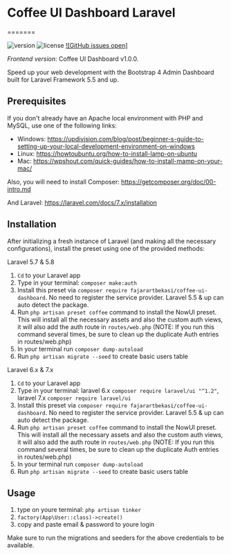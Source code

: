 # Coffee UI Dashboard Laravel

=======

![version](https://img.shields.io/badge/version-1.0.1-blue.svg) ![license](
https://img.shields.io/badge/license-MIT-blue.svg) [![GitHub issues open]](https://github.com/fajarartbekasi/coffee-ui-dashboard/issues)

*Frontend version*: Coffee UI Dashboard v1.0.0.

Speed up your web development with the Bootstrap 4 Admin Dashboard built for Laravel Framework 5.5 and up.

## Prerequisites

If you don't already have an Apache local environment with PHP and MySQL, use one of the following links:

 - Windows: https://updivision.com/blog/post/beginner-s-guide-to-setting-up-your-local-development-environment-on-windows
 - Linux: https://howtoubuntu.org/how-to-install-lamp-on-ubuntu
 - Mac: https://wpshout.com/quick-guides/how-to-install-mamp-on-your-mac/

Also, you will need to install Composer: https://getcomposer.org/doc/00-intro.md

And Laravel: https://laravel.com/docs/7.x/installation

## Installation

After initializing a fresh instance of Laravel (and making all the necessary configurations), install the preset using one of the provided methods:

Laravel 5.7 & 5.8
1. `Cd` to your Laravel app
2. Type in your terminal: `composer make:auth`
3. Install this preset via `composer require fajarartbekasi/coffee-ui-dashboard`. No need to register the service provider. Laravel 5.5 & up can auto detect the package.
4. Run `php artisan preset coffee` command to install the NowUI preset. This will install all the necessary assets and also the custom auth views, it will also add the auth route in `routes/web.php`
(NOTE: If you run this command several times, be sure to clean up the duplicate Auth entries in routes/web.php)
5. In your terminal run `composer dump-autoload`
6. Run `php artisan migrate --seed` to create basic users table

Laravel 6.x & 7.x
1. `Cd` to your Laravel app
2. Type in your terminal: laravel 6.x `composer require laravel/ui "^1.2"`, laravel 7.x `composer require laravel/ui`
3. Install this preset via `composer require fajarartbekasi/coffee-ui-dashboard`. No need to register the service provider. Laravel 5.5 & up can auto detect the package.
4. Run `php artisan preset coffee` command to install the NowUI preset. This will install all the necessary assets and also the custom auth views, it will also add the auth route in `routes/web.php`
(NOTE: If you run this command several times, be sure to clean up the duplicate Auth entries in routes/web.php)
5. In your terminal run `composer dump-autoload`
6. Run `php artisan migrate --seed` to create basic users table

## Usage

1. type on youre terminal: `php artisan tinker`
2. `factory(App\User::class)->create()`
3. copy and paste email & password to youre login

Make sure to run the migrations and seeders for the above credentials to be available.